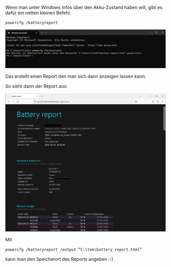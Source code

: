 Wenn man unter Windows Infos über den Akku-Zustand haben will, gibt es dafür ein netten kleinen Befehl:

```console
powercfg /batteryreport
```

![Windows - powercfg](https://github.com/friedlandreas/Guides/blob/ecbb617a3139de02305ffe0b671451304d916a03/images/Windows-Akku-Infos-01.png)

Das erstellt einen Report den man sich dann anzeigen lassen kann.

So sieht dann der Report aus:

![Windows - Akku-Report](https://github.com/friedlandreas/Guides/blob/ecbb617a3139de02305ffe0b671451304d916a03/images/Windows-Akku-Infos-02.png)

Mit
```console
powercfg /batteryreport /output “C:\tem\battery_report.html”
```
kann man den Speicherort des Reports angeben :-)

